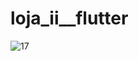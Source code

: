 # loja_ii__flutter

![17](https://github.com/9reis/loja_ii__flutter/assets/106397008/a17ba01b-fc3d-431c-9f03-e9dfa042ec03)
